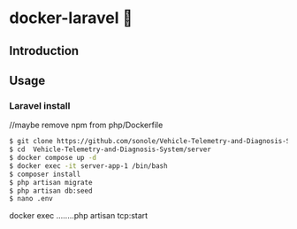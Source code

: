 # docker-laravel 🐳

## Introduction
## Usage
### Laravel install

//maybe remove npm from php/Dockerfile
```bash
$ git clone https://github.com/sonole/Vehicle-Telemetry-and-Diagnosis-System.git
$ cd  Vehicle-Telemetry-and-Diagnosis-System/server
$ docker compose up -d
$ docker exec -it server-app-1 /bin/bash
$ composer install
$ php artisan migrate
$ php artisan db:seed
$ nano .env
```
docker exec ........php artisan tcp:start 


